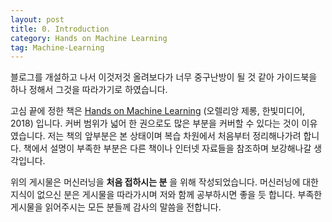 ```yaml
---
layout: post
title: 0. Introduction
category: Hands on Machine Learning
tag: Machine-Learning
---
```


 

블로그를 개설하고 나서 이것저것 올려보다가 너무 중구난방이 될 것 같아 가이드북을 하나 정해서 그것을 따라가기로 하였습니다.

고심 끝에 정한 책은 [Hands on Machine Learning](http://www.yes24.com/Product/Goods/59878826) (오렐리앙 제롱, 한빛미디어, 2018) 입니다. 커버 범위가 넓어 한 권으로도 많은 부분을 커버할 수 있다는 것이 이유였습니다. 저는 책의 앞부분은 본 상태이며 복습 차원에서 처음부터 정리해나가려 합니다. 책에서 설명이 부족한 부분은 다른 책이나 인터넷 자료들을 참조하며 보강해나갈 생각입니다.

위의 게시물은 머신러닝을 __처음 접하시는 분__ 을 위해 작성되었습니다. 머신러닝에 대한 지식이 없으신 분은 게시물을 따라가시며 저와 함께 공부하시면 좋을 듯 합니다. 부족한 게시물을 읽어주시는 모든 분들께 감사의 말씀을 전합니다.
